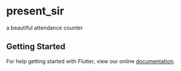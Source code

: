 # present_sir

a beautiful attendance counter

## Getting Started

For help getting started with Flutter, view our online
[documentation](http://flutter.io/).
